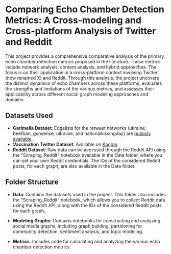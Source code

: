 # Comparing Echo Chamber Detection Metrics: A Cross-modeling and Cross-platform Analysis of Twitter and Reddit

This project provides a comprehensive comparative analysis of the primary echo chamber detection metrics proposed in the literature. These metrics include network analysis, content analysis, and hybrid approaches. The focus is on their application in a cross-platform context involving Twitter (now renamed X) and Reddit. Through this analysis, the project uncovers the distinct dynamics of echo chambers across these platforms, evaluates the strengths and limitations of the various metrics, and assesses their applicability across different social graph modeling approaches and domains.



## Datasets Used

* **Garimella Dataset**: Edgelists for the retweet networks (ukraine, beefban, gunsense, ultralive, and nationalkissingday) are [publicly available](https://github.com/gvrkiran/controversy-detection/tree/master/networks/retweet_networks).
* **Vaccination Twitter Dataset**: Available on [Kaggle](https://www.kaggle.com/keplaxo/twitter-vaccination-dataset).
* **Reddit Dataset**: Raw data can be accessed through the Reddit API using the "Scraping_Reddit" notebook available in the Data folder, where you can set your own Reddit credentials. The IDs of the considered Reddit posts, for each graph, are also available in the Data folder.



## Folder Structure

* **Data**: Contains the datasets used in the project. This folder also includes the "Scraping_Reddit" notebook, which allows you to collect Reddit data using the Reddit API, along with the IDs of the considered Reddit posts for each graph.


* **Modeling Graphs**: Contains notebooks for constructing and analyzing social media graphs, including graph building, partitioning for community detection, sentiment analysis, and topic modeling.

* **Metrics**:  Includes code for calculating and analyzing the various echo chamber detection metrics.
